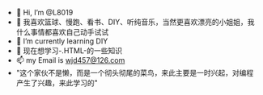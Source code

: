 - 👋 Hi, I’m @L8019
- 👀 我喜欢篮球、慢跑、看书、DIY、听纯音乐，当然更喜欢漂亮的小姐姐，我什么事情都喜欢自己动手试试
- 🌱 I’m currently learning DIY
- 💞️ 现在想学习-.HTML-的一些知识
- 📫 my Email is wjd457@126.com
- "这个家伙不是懒，而是一个彻头彻尾的菜鸟，来此主要是一时兴起，对编程产生了兴趣，来此学习的"
<!---
L8019/L8019 is a ✨ special ✨ repository because its `README.md` (this file) appears on your GitHub profile.
You can click the Preview link to take a look at your changes.
--->
